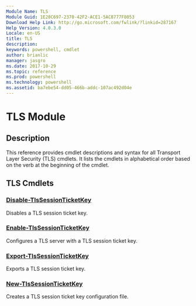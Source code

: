 ```yaml
---
Module Name: TLS
Module Guid: 1E28C697-2370-42F2-ACE1-5AC8777F8053
Download Help Link: http://go.microsoft.com/fwlink/?linkid=287167
Help Version: 4.0.3.0
Locale: en-US
title: TLS
description: 
keywords: powershell, cmdlet
author: brianlic
manager: jasgro
ms.date: 2017-10-29
ms.topic: reference
ms.prod: powershell
ms.technology: powershell
ms.assetid: ba7ebe54-dd05-466b-addc-107ac492d04e
---
```


# TLS Module
## Description
This reference provides cmdlet descriptions and syntax for all Transport Layer Security (TLS) cmdlets. It lists the cmdlets in alphabetical order based on the verb at the beginning of the cmdlet.

## TLS Cmdlets
### [Disable-TlsSessionTicketKey](./Disable-TlsSessionTicketKey.md)
Disables a TLS session ticket key.

### [Enable-TlsSessionTicketKey](./Enable-TlsSessionTicketKey.md)
Configures a TLS server with a TLS session ticket key.

### [Export-TlsSessionTicketKey](./Export-TlsSessionTicketKey.md)
Exports a TLS session ticket key.

### [New-TlsSessionTicketKey](./New-TlsSessionTicketKey.md)
Creates a TLS session ticket key configuration file.

